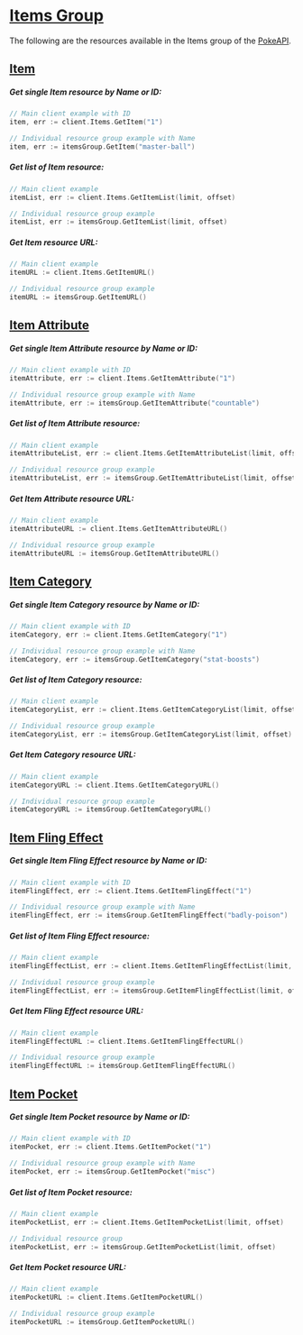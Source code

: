 # [Items Group](https://pokeapi.co/docs/v2#items-section)

The following are the resources available in the Items group of the [PokeAPI](https://pokeapi.co/).

## [Item](https://pokeapi.co/docs/v2#items)

##### Get single Item resource by Name or ID:

```go
// Main client example with ID
item, err := client.Items.GetItem("1")

// Individual resource group example with Name
item, err := itemsGroup.GetItem("master-ball")
```

##### Get list of Item resource:

```go
// Main client example
itemList, err := client.Items.GetItemList(limit, offset)

// Individual resource group example
itemList, err := itemsGroup.GetItemList(limit, offset)
```

##### Get Item resource URL:

```go
// Main client example
itemURL := client.Items.GetItemURL()

// Individual resource group example
itemURL := itemsGroup.GetItemURL()
```

## [Item Attribute](https://pokeapi.co/docs/v2#item-attributes)

##### Get single Item Attribute resource by Name or ID:

```go
// Main client example with ID
itemAttribute, err := client.Items.GetItemAttribute("1")

// Individual resource group example with Name
itemAttribute, err := itemsGroup.GetItemAttribute("countable")
```

##### Get list of Item Attribute resource:

```go
// Main client example 
itemAttributeList, err := client.Items.GetItemAttributeList(limit, offset)

// Individual resource group example 
itemAttributeList, err := itemsGroup.GetItemAttributeList(limit, offset)
```

##### Get Item Attribute resource URL:

```go
// Main client example
itemAttributeURL := client.Items.GetItemAttributeURL()

// Individual resource group example
itemAttributeURL := itemsGroup.GetItemAttributeURL()
```

## [Item Category](https://pokeapi.co/docs/v2#item-categories)

##### Get single Item Category resource by Name or ID:

```go
// Main client example with ID
itemCategory, err := client.Items.GetItemCategory("1")

// Individual resource group example with Name
itemCategory, err := itemsGroup.GetItemCategory("stat-boosts")
```

##### Get list of Item Category resource:

```go
// Main client example 
itemCategoryList, err := client.Items.GetItemCategoryList(limit, offset)

// Individual resource group example
itemCategoryList, err := itemsGroup.GetItemCategoryList(limit, offset)
```

##### Get Item Category resource URL:

```go
// Main client example
itemCategoryURL := client.Items.GetItemCategoryURL()

// Individual resource group example
itemCategoryURL := itemsGroup.GetItemCategoryURL()
```

## [Item Fling Effect](https://pokeapi.co/docs/v2#item-fling-effects)

##### Get single Item Fling Effect resource by Name or ID:

```go
// Main client example with ID
itemFlingEffect, err := client.Items.GetItemFlingEffect("1")

// Individual resource group example with Name
itemFlingEffect, err := itemsGroup.GetItemFlingEffect("badly-poison")
```

##### Get list of Item Fling Effect resource:

```go
// Main client example 
itemFlingEffectList, err := client.Items.GetItemFlingEffectList(limit, offset)

// Individual resource group example 
itemFlingEffectList, err := itemsGroup.GetItemFlingEffectList(limit, offset)
```

##### Get Item Fling Effect resource URL:

```go
// Main client example
itemFlingEffectURL := client.Items.GetItemFlingEffectURL()

// Individual resource group example
itemFlingEffectURL := itemsGroup.GetItemFlingEffectURL()
```

## [Item Pocket](https://pokeapi.co/docs/v2#item-pockets)

##### Get single Item Pocket resource by Name or ID:

```go
// Main client example with ID
itemPocket, err := client.Items.GetItemPocket("1")

// Individual resource group example with Name
itemPocket, err := itemsGroup.GetItemPocket("misc")
```

##### Get list of Item Pocket resource:

```go
// Main client example 
itemPocketList, err := client.Items.GetItemPocketList(limit, offset)

// Individual resource group 
itemPocketList, err := itemsGroup.GetItemPocketList(limit, offset)
```

##### Get Item Pocket resource URL:

```go
// Main client example
itemPocketURL := client.Items.GetItemPocketURL()

// Individual resource group example
itemPocketURL := itemsGroup.GetItemPocketURL()
```
